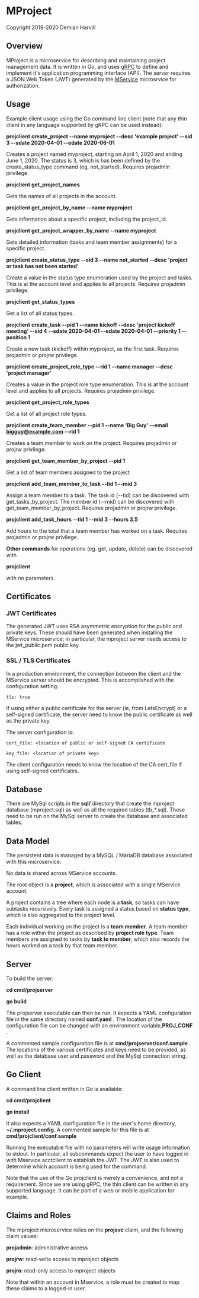 # MProject

Copyright 2019-2020 Demian Harvill

## Overview

MProject is a microservice for describing and maintaining  project management data.
It is written in Go, and uses [gRPC](https://grpc.io) to define and implement it's application programming interface (API).
The server requires a JSON Web Token (JWT) generated by the [MService](https://github.com/gaterace/mservice) microsrvice
for authorization.

## Usage

Example client usage using the Go command line client (note that any thin client in any language supported by 
gRPC can be used instead):

**projclient create_project --name myproject --desc 'example project' --sid 3 --sdate 2020-04-01 --edate 2020-06-01**

Creates a project named myproject, starting on April 1, 2020 and ending June 1, 2020.  The status is 3, which is 
has been defined by the create_status_type command (eg, not_started). Requires projadmin privilege.

**projclient get_project_names**

Gets the names of all projects in the account.

**projclient get_project_by_name --name myproject**

Gets information about a specific project, including the project_id.

**projclient get_project_wrapper_by_name --name myproject**

Gets detailed information (tasks and team member assignments) for a specific project.

**projclient create_status_type --sid 3  --name not_started --desc 'project or task has not been started'**

Create a value in the status type enumeration used by the project and tasks. This is at the
account level and applies to all projects. Requires projadmin privilege.

**projclient get_status_types**

Get a list of all status types.

**projclient create_task --pid 1 --name kickoff --desc 'project kickoff meeting' --sid 4 --sdate 2020-04-01 --edate 2020-04-01
        --priority 1 --position 1**

Create a new task (kickoff) within myproject, as the first task.  Requires projadmin or projrw privilege.

**projclient create_project_role_type --rid 1  --name manager --desc 'project manager'**

Creates a value in the project role type enumeration. This is at the
account level and applies to all projects. Requires projadmin privilege.

**projclient get_project_role_types**

Get a list of all project role types.

**projclient create_team_member --pid 1 --name 'Big Guy' --email bigguy@example.com --rid 1**

Creates a team member to work on the project. Requires projadmin or projrw privilege.

**projclient get_team_member_by_project --pid 1**

Get a list of team members assigned to the project

**projclient add_team_member_to_task --tid 1 --mid 3**

Assign a team member to a task.  The task id (--tid) can be discovered with get_tasks_by_project. The member id (--mid)
can be discovered with get_team_member_by_project. Requires projadmin or projrw privilege.

**projclient add_task_hours --tid 1 --mid 3 --hours 3.5**

Add hours to the total that a team member has worked on a task. Requires projadmin or projrw privilege.

**Other commands** for operations (eg. get, update, delete) can be discovered with 

**projclient**

with no parameters. 

 
## Certificates

### JWT Certificates
The generated JWT uses RSA asymmetric encryption for the public and private keys. These should have been generated
when installing the MService microservice; in particular, the mproject server needs access to the jwt_public.pem public key.

### SSL / TLS Certificates

In a production environment, the connection between the client and the MService server should be encrypted. This is
accomplished with the configuration setting:

    tls: true

If using either a public certificate for the server (ie, from LetsEncrypt) or a self-signed certificate,  the server need to know the public certificate as
well as the private key. 

The server configuration is:

    cert_file: <location of public or self-signed CA certificate

    key_file: <location of private key>

The client configuration needs to know the location of the CA cert_file if using self-signed certificates.

## Database

There are MySql scripts in the **sql/** directory that create the mproject database (mproject.sql) as well as all
the required tables (tb_*.sql).  These need to be run on the MySql server to create the database and associated tables.

## Data Model

The persistent data is managed by a MySQL / MariaDB database associated with this microservice.

No data is shared across MService accounts.

The root object is a **project**, which is associated with a single MService account.

A project contains a tree where each node is a **task**, so tasks can have subtasks recursively. Every task is
assigned a status based on **status type**, which is also aggregated to the project level.

Each individual working on the project is a **team member**. A team member has a role within the project as described
by **project role type**. Team members are assigned to tasks by **task to member**, which also records the hours
worked on a task by that team member.


## Server

To build the server:

**cd cmd/projserver**
  
**go build**

The projserver executable can then be run.  It expects a YAML configuration file in the same directory named **conf.yaml** .  The location
of the configuration file can be changed with an environment variable,**PROJ_CONF** .

A commented sample configuration file is at **cmd/projserver/conf.sample** . The locations of the various certificates and 
keys need to be provided, as well as the database user and password and the MySql connection string.

## Go Client

A command line client written in Go is available:

**cd cmd/projclient**

**go install** 
    
It also expects a YAML configuration file in the user's home directory, **~/.mproject.config**. A commented sample for this
file is at **cmd/projclient/conf.sample**

Running the executable file with no parameters will write usage information to stdout.  In particular, all subcommands expect
the user to have logged in with Mservice acctclient to establish the JWT. The JWT is also used to determine which
account is being used for the command.

Note that the use of the Go projclient is merely a convenience, and not a requirement. Since we are using gRPC, the thin client
can be written in any supported language.  It can be part of a web or mobile application for example.


## Claims and Roles ##

The mproject microservice relies on the **projsvc** claim, and the following claim values:

**projadmin**: administrative access

**projrw**: read-write access to mproject objects 

**projro**: read-only access to mproject objects 


Note that within an account in Mservice, a role must be created to map these claims to a logged-in user.

















